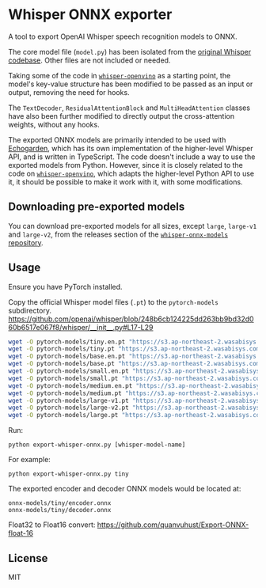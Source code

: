 # Whisper ONNX exporter

A tool to export OpenAI Whisper speech recognition models to ONNX.

The core model file (`model.py`) has been isolated from the [original Whisper codebase](https://github.com/openai/whisper). Other files are not included or needed.

Taking some of the code in [`whisper-openvino`](https://github.com/zhuzilin/whisper-openvino) as a starting point, the model's key-value structure has been modified to be passed as an input or output, removing the need for hooks.

The `TextDecoder`, `ResidualAttentionBlock` and `MultiHeadAttention` classes have also been further modified to directly output the cross-attention weights, without any hooks.

The exported ONNX models are primarily intended to be used with [Echogarden](https://github.com/echogarden-project/echogarden), which has its own implementation of the higher-level Whisper API, and is written in TypeScript. The code doesn't include a way to use the exported models from Python. However, since it is closely related to the code on [`whisper-openvino`](https://github.com/zhuzilin/whisper-openvino), which adapts the higher-level Python API to use it, it should be possible to make it work with it, with some modifications.

## Downloading pre-exported models

You can download pre-exported models for all sizes, except `large`, `large-v1` and `large-v2`, from the releases section of the [`whisper-onnx-models` repository](https://github.com/echogarden-project/whisper-onnx-models).

## Usage

Ensure you have PyTorch installed.

Copy the official Whisper model files (`.pt`) to the `pytorch-models` subdirectory.
https://github.com/openai/whisper/blob/248b6cb124225dd263bb9bd32d060b6517e067f8/whisper/__init__.py#L17-L29

```bash
wget -O pytorch-models/tiny.en.pt "https://s3.ap-northeast-2.wasabisys.com/pinto-model-zoo/381_Whisper/pt/tiny.en.pt"
wget -O pytorch-models/tiny.pt "https://s3.ap-northeast-2.wasabisys.com/pinto-model-zoo/381_Whisper/pt/tiny.pt"
wget -O pytorch-models/base.en.pt "https://s3.ap-northeast-2.wasabisys.com/pinto-model-zoo/381_Whisper/pt/base.en.pt"
wget -O pytorch-models/base.pt "https://s3.ap-northeast-2.wasabisys.com/pinto-model-zoo/381_Whisper/pt/base.pt"
wget -O pytorch-models/small.en.pt "https://s3.ap-northeast-2.wasabisys.com/pinto-model-zoo/381_Whisper/pt/small.en.pt"
wget -O pytorch-models/small.pt "https://s3.ap-northeast-2.wasabisys.com/pinto-model-zoo/381_Whisper/pt/small.pt"
wget -O pytorch-models/medium.en.pt "https://s3.ap-northeast-2.wasabisys.com/pinto-model-zoo/381_Whisper/pt/medium.en.pt"
wget -O pytorch-models/medium.pt "https://s3.ap-northeast-2.wasabisys.com/pinto-model-zoo/381_Whisper/pt/medium.pt"
wget -O pytorch-models/large-v1.pt "https://s3.ap-northeast-2.wasabisys.com/pinto-model-zoo/381_Whisper/pt/large-v1.pt"
wget -O pytorch-models/large-v2.pt "https://s3.ap-northeast-2.wasabisys.com/pinto-model-zoo/381_Whisper/pt/large-v2.pt"
wget -O pytorch-models/large.pt "https://s3.ap-northeast-2.wasabisys.com/pinto-model-zoo/381_Whisper/pt/large.pt"
```

Run:
```
python export-whisper-onnx.py [whisper-model-name]
```

For example:
```
python export-whisper-onnx.py tiny
```

The exported encoder and decoder ONNX models would be located at:
```
onnx-models/tiny/encoder.onnx
onnx-models/tiny/decoder.onnx
```

Float32 to Float16 convert:
https://github.com/quanvuhust/Export-ONNX-float-16

## License

MIT
